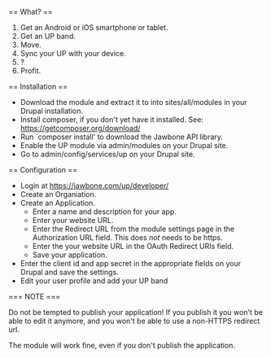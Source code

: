 == What? ==

1. Get an Android or iOS smartphone or tablet.
2. Get an UP band.
3. Move.
4. Sync your UP with your device.
5. ?
6. Profit.


== Installation ==

* Download the module and extract it to into sites/all/modules in your Drupal
  installation.
* Install composer, if you don't yet have it installed.
  See: https://getcomposer.org/download/
* Run `composer install' to download the Jawbone API library.
* Enable the UP module via admin/modules on your Drupal site.
* Go to admin/config/services/up on your Drupal site.

== Configuration ==

* Login at https://jawbone.com/up/developer/
* Create an Organiation.
* Create an Application.
  - Enter a name and description for your app.
  - Enter your website URL.
  - Enter the Redirect URL from the module settings page in the Authorization
    URL field. This does *not* needs to be https.
  - Enter the your website URL in the OAuth Redirect URIs field.
  - Save your application.
* Enter the client id and app secret in the appropriate fields on your Drupal
  and save the settings.
* Edit your user profile and add your UP band

=== NOTE ===

Do not be tempted to publish your application! If you publish it you won't be
able to edit it anymore, and you won't be able to use a non-HTTPS redirect url.

The module will work fine, even if you don't publish the application.
